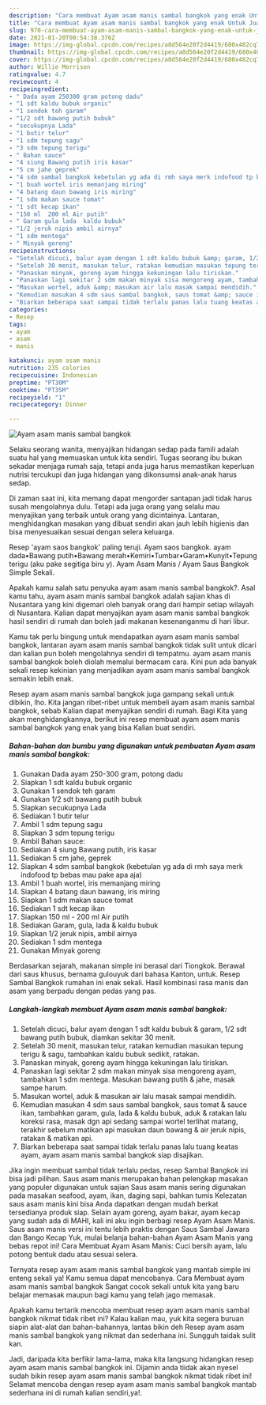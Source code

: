 ```yaml
---
description: "Cara membuat Ayam asam manis sambal bangkok yang enak Untuk Jualan"
title: "Cara membuat Ayam asam manis sambal bangkok yang enak Untuk Jualan"
slug: 970-cara-membuat-ayam-asam-manis-sambal-bangkok-yang-enak-untuk-jualan
date: 2021-01-20T00:54:38.376Z
image: https://img-global.cpcdn.com/recipes/a8d564e20f2d4419/680x482cq70/ayam-asam-manis-sambal-bangkok-foto-resep-utama.jpg
thumbnail: https://img-global.cpcdn.com/recipes/a8d564e20f2d4419/680x482cq70/ayam-asam-manis-sambal-bangkok-foto-resep-utama.jpg
cover: https://img-global.cpcdn.com/recipes/a8d564e20f2d4419/680x482cq70/ayam-asam-manis-sambal-bangkok-foto-resep-utama.jpg
author: Willie Morrison
ratingvalue: 4.7
reviewcount: 4
recipeingredient:
- " Dada ayam 250300 gram potong dadu"
- "1 sdt kaldu bubuk organic"
- "1 sendok teh garam"
- "1/2 sdt bawang putih bubuk"
- "secukupnya Lada"
- "1 butir telur"
- "1 sdm tepung sagu"
- "3 sdm tepung terigu"
- " Bahan sauce"
- "4 siung Bawang putih iris kasar"
- "5 cm jahe geprek"
- "4 sdm sambal bangkok kebetulan yg ada di rmh saya merk indofood tp bebas mau pake apa aja"
- "1 buah wortel iris memanjang miring"
- "4 batang daun bawang iris miring"
- "1 sdm makan sauce tomat"
- "1 sdt kecap ikan"
- "150 ml  200 ml Air putih"
- " Garam gula lada  kaldu bubuk"
- "1/2 jeruk nipis ambil airnya"
- "1 sdm mentega"
- " Minyak goreng"
recipeinstructions:
- "Setelah dicuci, balur ayam dengan 1 sdt kaldu bubuk &amp; garam, 1/2 sdt bawang putih bubuk, diamkan sekitar 30 menit."
- "Setelah 30 menit, masukan telur, ratakan kemudian masukan tepung terigu &amp; sagu, tambahkan kaldu bubuk sedikit, ratakan."
- "Panaskan minyak, goreng ayam hingga kekuningan lalu tiriskan."
- "Panaskan lagi sekitar 2 sdm makan minyak sisa mengoreng ayam, tambahkan 1 sdm mentega. Masukan bawang putih &amp; jahe, masak sampe harum."
- "Masukan wortel, aduk &amp; masukan air lalu masak sampai mendidih."
- "Kemudian masukan 4 sdm saus sambal bangkok, saus tomat &amp; sauce ikan, tambahkan garam, gula, lada &amp; kaldu bubuk, aduk &amp; ratakan lalu koreksi rasa, masak dgn api sedang sampai wortel terlihat matang, terakhir sebelum matikan api masukan daun bawang &amp; air jeruk nipis, ratakan &amp; matikan api."
- "Biarkan beberapa saat sampai tidak terlalu panas lalu tuang keatas ayam, ayam asam manis sambal bangkok siap disajikan."
categories:
- Resep
tags:
- ayam
- asam
- manis

katakunci: ayam asam manis 
nutrition: 235 calories
recipecuisine: Indonesian
preptime: "PT30M"
cooktime: "PT35M"
recipeyield: "1"
recipecategory: Dinner

---
```



![Ayam asam manis sambal bangkok](https://img-global.cpcdn.com/recipes/a8d564e20f2d4419/680x482cq70/ayam-asam-manis-sambal-bangkok-foto-resep-utama.jpg)

Selaku seorang wanita, menyajikan hidangan sedap pada famili adalah suatu hal yang memuaskan untuk kita sendiri. Tugas seorang ibu bukan sekadar menjaga rumah saja, tetapi anda juga harus memastikan keperluan nutrisi tercukupi dan juga hidangan yang dikonsumsi anak-anak harus sedap.

Di zaman  saat ini, kita memang dapat mengorder santapan jadi tidak harus susah mengolahnya dulu. Tetapi ada juga orang yang selalu mau menyajikan yang terbaik untuk orang yang dicintainya. Lantaran, menghidangkan masakan yang dibuat sendiri akan jauh lebih higienis dan bisa menyesuaikan sesuai dengan selera keluarga. 

Resep &#39;ayam saos bangkok&#39; paling teruji. Ayam saos bangkok. ayam dada•Bawang putih•Bawang merah•Kemiri•Tumbar•Garam•Kunyit•Tepung terigu (aku pake segitiga biru y). Ayam Asam Manis / Ayam Saus Bangkok Simple Sekali.

Apakah kamu salah satu penyuka ayam asam manis sambal bangkok?. Asal kamu tahu, ayam asam manis sambal bangkok adalah sajian khas di Nusantara yang kini digemari oleh banyak orang dari hampir setiap wilayah di Nusantara. Kalian dapat menyajikan ayam asam manis sambal bangkok hasil sendiri di rumah dan boleh jadi makanan kesenanganmu di hari libur.

Kamu tak perlu bingung untuk mendapatkan ayam asam manis sambal bangkok, lantaran ayam asam manis sambal bangkok tidak sulit untuk dicari dan kalian pun boleh mengolahnya sendiri di tempatmu. ayam asam manis sambal bangkok boleh diolah memalui bermacam cara. Kini pun ada banyak sekali resep kekinian yang menjadikan ayam asam manis sambal bangkok semakin lebih enak.

Resep ayam asam manis sambal bangkok juga gampang sekali untuk dibikin, lho. Kita jangan ribet-ribet untuk membeli ayam asam manis sambal bangkok, sebab Kalian dapat menyajikan sendiri di rumah. Bagi Kita yang akan menghidangkannya, berikut ini resep membuat ayam asam manis sambal bangkok yang enak yang bisa Kalian buat sendiri.

<!--inarticleads1-->

##### Bahan-bahan dan bumbu yang digunakan untuk pembuatan Ayam asam manis sambal bangkok:

1. Gunakan  Dada ayam 250-300 gram, potong dadu
1. Siapkan 1 sdt kaldu bubuk organic
1. Gunakan 1 sendok teh garam
1. Gunakan 1/2 sdt bawang putih bubuk
1. Siapkan secukupnya Lada
1. Sediakan 1 butir telur
1. Ambil 1 sdm tepung sagu
1. Siapkan 3 sdm tepung terigu
1. Ambil  Bahan sauce:
1. Sediakan 4 siung Bawang putih, iris kasar
1. Sediakan 5 cm jahe, geprek
1. Siapkan 4 sdm sambal bangkok (kebetulan yg ada di rmh saya merk indofood tp bebas mau pake apa aja)
1. Ambil 1 buah wortel, iris memanjang miring
1. Siapkan 4 batang daun bawang, iris miring
1. Siapkan 1 sdm makan sauce tomat
1. Sediakan 1 sdt kecap ikan
1. Siapkan 150 ml - 200 ml Air putih
1. Sediakan  Garam, gula, lada &amp; kaldu bubuk
1. Siapkan 1/2 jeruk nipis, ambil airnya
1. Sediakan 1 sdm mentega
1. Gunakan  Minyak goreng


Berdasarkan sejarah, makanan simple ini berasal dari Tiongkok. Berawal dari saus khusus, bernama gulouyuk dari bahasa Kanton, untuk. Resep Sambal Bangkok rumahan ini enak sekali. Hasil kombinasi rasa manis dan asam yang berpadu dengan pedas yang pas. 

<!--inarticleads2-->

##### Langkah-langkah membuat Ayam asam manis sambal bangkok:

1. Setelah dicuci, balur ayam dengan 1 sdt kaldu bubuk &amp; garam, 1/2 sdt bawang putih bubuk, diamkan sekitar 30 menit.
1. Setelah 30 menit, masukan telur, ratakan kemudian masukan tepung terigu &amp; sagu, tambahkan kaldu bubuk sedikit, ratakan.
1. Panaskan minyak, goreng ayam hingga kekuningan lalu tiriskan.
1. Panaskan lagi sekitar 2 sdm makan minyak sisa mengoreng ayam, tambahkan 1 sdm mentega. Masukan bawang putih &amp; jahe, masak sampe harum.
1. Masukan wortel, aduk &amp; masukan air lalu masak sampai mendidih.
1. Kemudian masukan 4 sdm saus sambal bangkok, saus tomat &amp; sauce ikan, tambahkan garam, gula, lada &amp; kaldu bubuk, aduk &amp; ratakan lalu koreksi rasa, masak dgn api sedang sampai wortel terlihat matang, terakhir sebelum matikan api masukan daun bawang &amp; air jeruk nipis, ratakan &amp; matikan api.
1. Biarkan beberapa saat sampai tidak terlalu panas lalu tuang keatas ayam, ayam asam manis sambal bangkok siap disajikan.


Jika ingin membuat sambal tidak terlalu pedas, resep Sambal Bangkok ini bisa jadi pilihan. Saus asam manis merupakan bahan pelengkap masakan yang populer digunakan untuk sajian Saus asam manis sering digunakan pada masakan seafood, ayam, ikan, daging sapi, bahkan tumis Kelezatan saus asam manis kini bisa Anda dapatkan dengan mudah berkat tersedianya produk siap. Selain ayam goreng, ayam bakar, ayam kecap yang sudah ada di MAHI, kali ini aku ingin berbagi resep Ayam Asam Manis. Saus asam manis versi ini tentu lebih praktis dengan Saus Sambal Jawara dan Bango Kecap Yuk, mulai belanja bahan-bahan Ayam Asam Manis yang bebas repot ini! Cara Membuat Ayam Asam Manis: Cuci bersih ayam, lalu potong bentuk dadu atau sesuai selera. 

Ternyata resep ayam asam manis sambal bangkok yang mantab simple ini enteng sekali ya! Kamu semua dapat mencobanya. Cara Membuat ayam asam manis sambal bangkok Sangat cocok sekali untuk kita yang baru belajar memasak maupun bagi kamu yang telah jago memasak.

Apakah kamu tertarik mencoba membuat resep ayam asam manis sambal bangkok nikmat tidak ribet ini? Kalau kalian mau, yuk kita segera buruan siapin alat-alat dan bahan-bahannya, lantas bikin deh Resep ayam asam manis sambal bangkok yang nikmat dan sederhana ini. Sungguh taidak sulit kan. 

Jadi, daripada kita berfikir lama-lama, maka kita langsung hidangkan resep ayam asam manis sambal bangkok ini. Dijamin anda tiidak akan nyesel sudah bikin resep ayam asam manis sambal bangkok nikmat tidak ribet ini! Selamat mencoba dengan resep ayam asam manis sambal bangkok mantab sederhana ini di rumah kalian sendiri,ya!.


